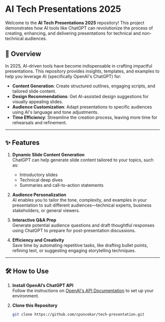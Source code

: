 # AI Tech Presentations 2025

Welcome to the **AI Tech Presentations 2025** repository! This project demonstrates how AI tools like ChatGPT can revolutionize the process of creating, enhancing, and delivering presentations for technical and non-technical audiences.

## 🚀 Overview

In 2025, AI-driven tools have become indispensable in crafting impactful presentations. This repository provides insights, templates, and examples to help you leverage AI (specifically OpenAI's ChatGPT) for:

- **Content Generation**: Create structured outlines, engaging scripts, and tailored slide content.
- **Design Recommendations**: Get AI-assisted design suggestions for visually appealing slides.
- **Audience Customization**: Adapt presentations to specific audiences using AI's language and tone adjustments.
- **Time Efficiency**: Streamline the creation process, leaving more time for rehearsals and refinement.

---

## ✨ Features

1. **Dynamic Slide Content Generation**  
   ChatGPT can help generate slide content tailored to your topics, such as:
   - Introductory slides
   - Technical deep dives
   - Summaries and call-to-action statements

2. **Audience Personalization**  
   AI enables you to tailor the tone, complexity, and examples in your presentation to suit different audiences—technical experts, business stakeholders, or general viewers.

3. **Interactive Q&A Prep**  
   Generate potential audience questions and draft thoughtful responses using ChatGPT to prepare for post-presentation discussions.

4. **Efficiency and Creativity**  
   Save time by automating repetitive tasks, like drafting bullet points, refining text, or suggesting engaging storytelling techniques.

---

## 🛠 How to Use

1. **Install OpenAI’s ChatGPT API**  
   Follow the instructions on [OpenAI's API Documentation](https://platform.openai.com/docs/) to set up your environment.

2. **Clone this Repository**  
   ```bash
   git clone https://github.com/cpuncekar/tech-presentation.git
